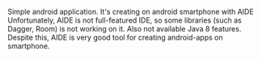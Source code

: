 Simple android application. It's creating on android smartphone with AIDE
Unfortunately, AIDE is not full-featured IDE, so some libraries (such as Dagger, Room) is not working on it. Also not available Java 8 features. Despite this, AIDE is very good tool for creating android-apps on smartphone.

